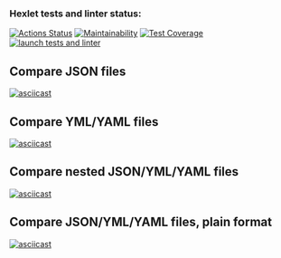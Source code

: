 ### Hexlet tests and linter status:
[![Actions Status](https://github.com/Cholym/backend-project-lvl2/workflows/hexlet-check/badge.svg)](https://github.com/Cholym/backend-project-lvl2/actions)
[![Maintainability](https://api.codeclimate.com/v1/badges/68eeec1f13cd42b97b64/maintainability)](https://codeclimate.com/github/Cholym/backend-project-lvl2/maintainability)
[![Test Coverage](https://api.codeclimate.com/v1/badges/68eeec1f13cd42b97b64/test_coverage)](https://codeclimate.com/github/Cholym/backend-project-lvl2/test_coverage)
[![launch tests and linter](https://github.com/Cholym/backend-project-lvl2/actions/workflows/gendiff.yml/badge.svg)](https://github.com/Cholym/backend-project-lvl2/actions/workflows/gendiff.yml)

## Compare JSON files
[![asciicast](https://asciinema.org/a/513280.svg)](https://asciinema.org/a/513280)

## Compare YML/YAML files
[![asciicast](https://asciinema.org/a/513558.svg)](https://asciinema.org/a/513558)

## Compare nested JSON/YML/YAML files
[![asciicast](https://asciinema.org/a/521517.svg)](https://asciinema.org/a/521517)

## Compare JSON/YML/YAML files, plain format
[![asciicast](https://asciinema.org/a/521985.svg)](https://asciinema.org/a/521985)
